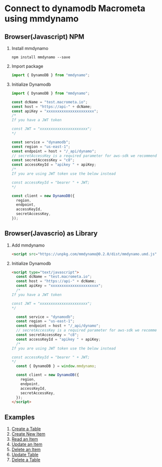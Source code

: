 # Connect to dynamodb Macrometa using mmdynamo

## Browser(Javascript) NPM

1. Install mmdynamo

   ```
   npm install mmdynamo --save
   ```

2. Import package

   ```js
   import { DynamoDB } from "mmdynamo";
   ```

3. Initialize Dynamodb

   ```js
   import { DynamoDB } from "mmdynamo";

   const dcName = "test.macrometa.io";
   const host = "https://api-" + dcName;
   const apiKey = "xxxxxxxxxxxxxxxxxxxxxx";
   /*
   If you have a JWT token
   
   const JWT = "xxxxxxxxxxxxxxxxxxxxxx";
   */

   const service = "dynamodb";
   const region = "us-east-1";
   const endpoint = host + "/_api/dynamo";
   // secretAccessKey is a required parameter for aws-sdk we recommend you to pass "c8"
   const secretAccessKey = "c8";
   const accessKeyId = "apikey " + apiKey;
   /*
   If you are using JWT token use the below instead
   
   const accessKeyId = "bearer " + JWT;
   */

   const client = new DynamoDB({
     region,
     endpoint,
     accessKeyId,
     secretAccessKey,
   });
   ```

## Browser(Javascrio) as Library

1. Add mmdynamo

   ```html
   <script src="https://unpkg.com/mmdynamo@0.2.0/dist/mmdynamo.umd.js"></script>
   ```

2. Initialize Dynamodb

   ```html
   <script type="text/javascript">
     const dcName = "test.macrometa.io";
     const host = "https://api-" + dcName;
     const apiKey = "xxxxxxxxxxxxxxxxxxxxxx";
     /*
   If you have a JWT token
   
   const JWT = "xxxxxxxxxxxxxxxxxxxxxx";
   */

     const service = "dynamodb";
     const region = "us-east-1";
     const endpoint = host + "/_api/dynamo";
     // secretAccessKey is a required parameter for aws-sdk we recommend you to pass "c8"
     const secretAccessKey = "c8";
     const accessKeyId = "apikey " + apiKey;
     /*
   If you are using JWT token use the below instead
   
   const accessKeyId = "bearer " + JWT;
   */
     const { DynamoDB } = window.mmdynamo;

     const client = new DynamoDB({
       region,
       endpoint,
       accessKeyId,
       secretAccessKey,
     });
   </script>
   ```

## Examples

1. [Create a Table](createTable)
2. [Create New Item](createNewItem)
3. [Read an Item](readAnItem)
4. [Update an Item](updateAnItem)
5. [Delete an Item](deleteAnItem)
6. [Update Table](../updateTable)
7. [Delete a Table](deleteTable)
